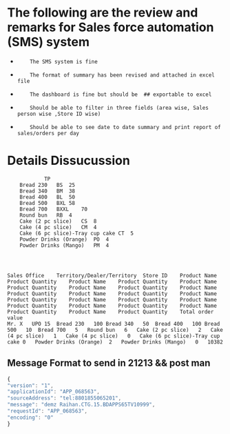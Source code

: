 
# The following are the review and remarks for Sales force automation (SMS) system


-         The SMS system is fine

-         The format of summary has been revised and attached in excel file

-         The dashboard is fine but should be  ## exportable to excel

-         Should be able to filter in three fields (area wise, Sales person wise ,Store ID wise)

-         Should be able to see date to date summary and print report of sales/orders per day


# Details Dissucussion
				TP																								
		Bread 230	BS	25																								
		Bread 340	BM	38																								
		Bread 400	BL	50																								
		Bread 500	BXL	58																								
		Bread 700	BXXL	70																								
		Round bun	RB	4																								
		Cake (2 pc slice)	CS	8																								
		Cake (4 pc slice)	CM	4																								
		Cake (6 pc slice)-Tray cup cake	CT	5																								
		Powder Drinks (Orange)	PO	4																								
		Powder Drinks (Mango)	PM	4																								
																												
																												
																												
																												
	Sales Office 	Territory/Dealer/Territory	Store ID	Product Name	Product Quantity	Product Name	Product Quantity	Product Name	Product Quantity	Product Name	Product Quantity	Product Name	Product Quantity	Product Name	Product Quantity	Product Name	Product Quantity	Product Name	Product Quantity	Product Name	Product Quantity	Product Name	Product Quantity	Product Name	Product Quantity	Product Name	Product Quantity	Total order value
	Mr. X	UPO	15	Bread 230	100	Bread 340	50	Bread 400	100	Bread 500	10	Bread 700	5	Round bun	6	Cake (2 pc slice)	2	Cake (4 pc slice)	1	Cake (4 pc slice)	0	Cake (6 pc slice)-Tray cup cake	0	Powder Drinks (Orange)	2	Powder Drinks (Mango)	0	10382
																												


## Message Format to send in 21213 && post man 

```javascript
{
"version": "1",
"applicationId": "APP_068563",
"sourceAddress": "tel:8801855065201",
"message": "demz Raihan.CTG.15.BDAPPS65TV10999",
"requestId": "APP_068563",
"encoding": "0"
}
```
